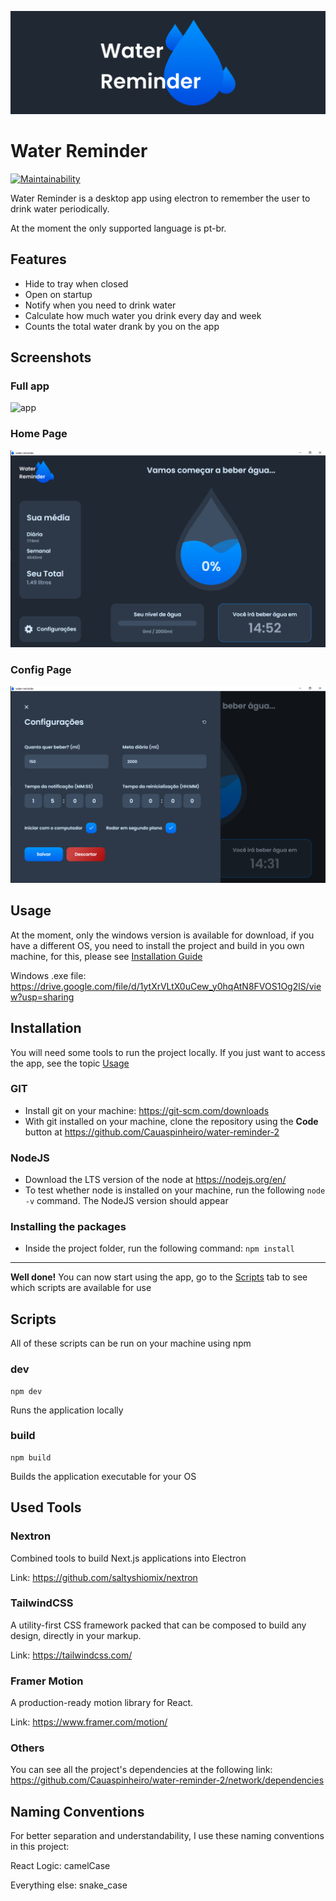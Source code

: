 ![WATER REMINDER](.github/readme.png)

# Water Reminder

[![Maintainability](https://api.codeclimate.com/v1/badges/706d0ce70c31e3977832/maintainability)](https://codeclimate.com/github/Cauaspinheiro/water-reminder-2/maintainability)

Water Reminder is a desktop app using electron to remember the user to drink water periodically.

At the moment the only supported language is pt-br.

## Features

- Hide to tray when closed
- Open on startup
- Notify when you need to drink water
- Calculate how much water you drink every day and week
- Counts the total water drank by you on the app

## Screenshots

### Full app

![app](.github/app.gif)

### Home Page

![home](.github/home.png)

### Config Page

![config](.github/config.png)

## Usage

At the moment, only the windows version is available for download, if you have a different OS, you need to install the project and build in you own machine, for this, please see [Installation Guide](#installation)

Windows .exe file: https://drive.google.com/file/d/1ytXrVLtX0uCew_y0hqAtN8FVOS1Og2lS/view?usp=sharing

## Installation

You will need some tools to run the project locally. If you just want to access the app, see the topic [Usage](#usage)

### GIT

- Install git on your machine: https://git-scm.com/downloads
- With git installed on your machine, clone the repository using the **Code** button at https://github.com/Cauaspinheiro/water-reminder-2

### NodeJS

- Download the LTS version of the node at https://nodejs.org/en/
- To test whether node is installed on your machine, run the following `node -v` command. The NodeJS version should appear

### Installing the packages

- Inside the project folder, run the following command: `npm install`

---

**Well done!** You can now start using the app, go to the [Scripts](#scripts) tab to see which scripts are available for use

## Scripts

All of these scripts can be run on your machine using npm

### dev

```shell script
npm dev
```

Runs the application locally

### build

```shell script
npm build
```

Builds the application executable for your OS

## Used Tools

### Nextron

Combined tools to build Next.js applications into Electron

Link: https://github.com/saltyshiomix/nextron

### TailwindCSS

A utility-first CSS framework packed that can be composed to build any design, directly in your markup.

Link: https://tailwindcss.com/

### Framer Motion

A production-ready motion library for React.

Link: https://www.framer.com/motion/

### Others

You can see all the project's dependencies at the following link: https://github.com/Cauaspinheiro/water-reminder-2/network/dependencies

## Naming Conventions

For better separation and understandability, I use these naming conventions in this project:

React Logic: camelCase

Everything else: snake_case
